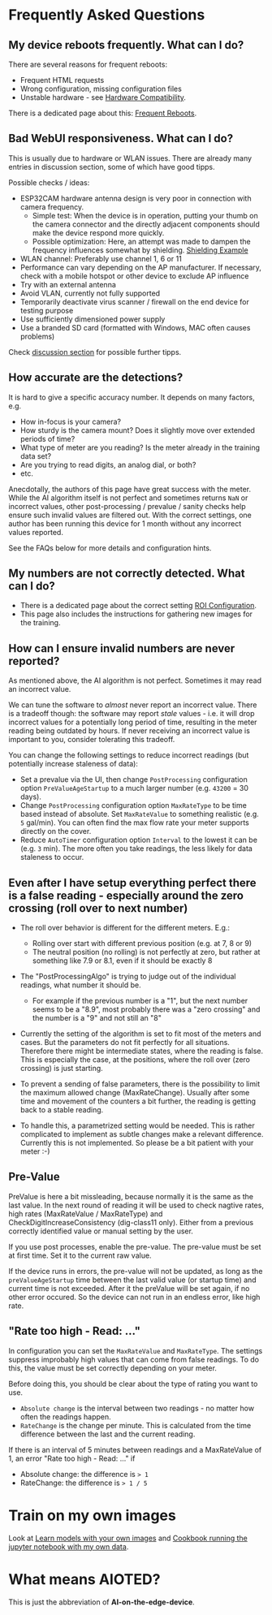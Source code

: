 # Frequently Asked Questions

## My device reboots frequently. What can I do?

There are several reasons for frequent reboots:

* Frequent HTML requests
* Wrong configuration, missing configuration files
* Unstable hardware - see [Hardware Compatibility](Hardware-Compatibility.md).

There is a dedicated page about this: [Frequent Reboots](Frequent-Reboots.md).


## Bad WebUI responsiveness. What can I do?

This is usually due to hardware or WLAN issues. There are already many entries in discussion section, some of which have good tipps.

Possible checks / ideas:

* ESP32CAM hardware antenna design is very poor in connection with camera frequency.
  * Simple test: When the device is in operation, putting your thumb on the camera connector and the directly adjacent components should make the device respond more quickly.
  * Possible optimization: Here, an attempt was made to dampen the frequency influences somewhat by shielding. 
[Shielding Example](https://www.reddit.com/r/esp32/comments/r9g5jc/fixing_ymmv_the_poor_frame_rate_on_the_esp32cam/)
* WLAN channel: Preferably use channel 1, 6 or 11
* Performance can vary depending on the AP manufacturer. If necessary, check with a mobile hotspot or other device to exclude AP influence
* Try with an external antenna
* Avoid VLAN, currently not fully supported
* Temporarily deactivate virus scanner / firewall on the end device for testing purpose
* Use sufficiently dimensioned power supply
* Use a branded SD card (formatted with Windows, MAC often causes problems)

Check [discussion section](https://github.com/jomjol/AI-on-the-edge-device/discussions) for possible further tipps.


## How accurate are the detections?

It is hard to give a specific accuracy number. It depends on many factors, e.g.

* How in-focus is your camera?
* How sturdy is the camera mount? Does it slightly move over extended periods of time?
* What type of meter are you reading? Is the meter already in the training data set?
* Are you trying to read digits, an analog dial, or both?
* etc.

Anecdotally, the authors of this page have great success with the meter. While the AI algorithm itself is not perfect and sometimes returns `NaN` or incorrect values, other post-processing / prevalue / sanity checks help ensure such invalid values are filtered out. With the correct settings, one author has been running this device for 1 month without any incorrect values reported. 

See the FAQs below for more details and configuration hints.


## My numbers are not correctly detected. What can I do?

* There is a dedicated page about the correct setting [ROI Configuration](ROI-Configuration.md).
* This page also includes the instructions for gathering new images for the training.

## How can I ensure invalid numbers are never reported?

As mentioned above, the AI algorithm is not perfect. Sometimes it may read an incorrect value.

We can tune the software to _almost_ never report an incorrect value. There is a tradeoff though: the software may report _stale_ values - i.e. it will drop incorrect values for a potentially long period of time, resulting in the meter reading being outdated by hours. If never receiving an incorrect value is important to you, consider tolerating this tradeoff.

You can change the following settings to reduce incorrect readings (but potentially increase staleness of data):

* Set a prevalue via the UI, then change `PostProcessing` configuration option `PreValueAgeStartup` to a much larger number (e.g. `43200` = 30 days).
* Change `PostProcessing` configuration option `MaxRateType` to be time based instead of absolute. Set `MaxRateValue` to something realistic (e.g. `5` gal/min). You can often find the max flow rate your meter supports directly on the cover.
* Reduce `AutoTimer` configuration option `Interval` to the lowest it can be (e.g. `3` min). The more often you take readings, the less likely for data staleness to occur.

## Even after I have setup everything perfect there is a false reading - especially around the zero crossing (roll over to next number)

* The roll over behavior is different for the different meters. E.g.:
  * Rolling over start with different previous position (e.g. at 7, 8 or 9)
  * The neutral position (no rolling) is not perfectly at zero, but rather at something like 7.9 or 8.1, even if it should be exactly 8

* The "PostProcessingAlgo" is trying to judge out of the individual readings, what number it should be. 
  * For example if the previous number is a "1", but the next number seems to be a "8.9", most probably there was a "zero crossing" and the number is a "9" and not still an "8"

* Currently the setting of the algorithm is set to fit most of the meters and cases. But the parameters do not fit perfectly for all situations. Therefore there might be intermediate states, where the reading is false. 
  This is especially the case, at the positions, where the roll over (zero crossing) is just starting.
* To prevent a sending of false parameters, there is the possibility to limit the maximum allowed change (MaxRateChange).
  Usually after some time and movement of the counters a bit further, the reading is getting back to a stable reading.
* To handle this, a parametrized setting would be needed. This is rather complicated to implement as subtle changes make a relevant difference. Currently this is not implemented. 
  So please be a bit patient with your meter :-)

## Pre-Value

PreValue is here a bit missleading, because normally it is the same as the last value. In the next round of reading it will be used to check nagtive rates, high rates (MaxRateValue / MaxRateType) and CheckDigitIncreaseConsistency (dig-class11 only). Either from a previous correctly identified value or manual setting by the user.

If you use post processes, enable the pre-value. The pre-value must be set at first time. Set it to the current raw value. 

If the device runs in errors, the pre-value will not be updated, as long as the `preValueAgeStartup` time between the last valid value (or startup time) and current time is not exceeded. After it the preValue will be set again, if no other error occured. So the device can not run in an endless error, like high rate.

## "Rate too high - Read: ..."

In configuration you can set the `MaxRateValue` and `MaxRateType`. The settings suppress improbably high values that can come from false readings. To do this, the value must be set correctly depending on your meter.

Before doing this, you should be clear about the type of rating you want to use.

- `Absolute change` is the interval between two readings - no matter how often the readings happen. 
- `RateChange` is the change per minute. This is calculated from the time difference between the last and the current reading. 

If there is an interval of 5 minutes between readings and a MaxRateValue of 1, an error "Rate too high - Read: ..." if 

- Absolute change: the difference is `> 1`
- RateChange: the difference is `> 1 / 5`

# Train on my own images

Look at [Learn models with your own images](https://jomjol.github.io/AI-on-the-edge-device-docs/Learn-models-with-your-own-images/)
and [Cookbook running the jupyter notebook with my own data](https://github.com/haverland/Tenth-of-step-of-a-meter-digit/wiki/Cookbook-running-the-jupyter-notebook-with-my-own-data).

# What means AIOTED?
This is just the abbreviation of __AI-on-the-edge-device__.
